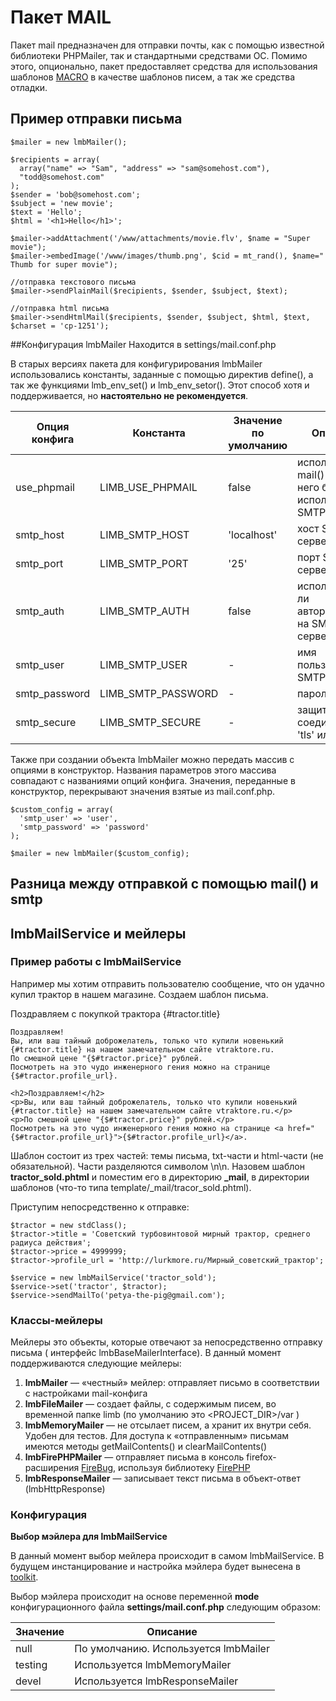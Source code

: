 # Пакет MAIL
Пакет mail предназначен для отправки почты, как с помощью известной библиотеки PHPMailer, так и стандартными средствами ОС. Помимо этого, опционально, пакет предоставляет средства для использования шаблонов [MACRO](../../../macro/docs/ru/macro.md) в качестве шаблонов писем, а так же средства отладки.

## Пример отправки письма

    $mailer = new lmbMailer();

    $recipients = array(
      array("name" => "Sam", "address" => "sam@somehost.com"),
      "todd@somehost.com"
    );
    $sender = 'bob@somehost.com';
    $subject = 'new movie';
    $text = 'Hello';
    $html = '<h1>Hello</h1>';

    $mailer->addAttachment('/www/attachments/movie.flv', $name = "Super movie");
    $mailer->embedImage('/www/images/thumb.png', $cid = mt_rand(), $name=" Thumb for super movie");

    //отправка текстового письма
    $mailer->sendPlainMail($recipients, $sender, $subject, $text);

    //отправка html письма
    $mailer->sendHtmlMail($recipients, $sender, $subject, $html, $text, $charset = 'cp-1251');

##Конфигурация lmbMailer
Находится в settings/mail.conf.php

В старых версиях пакета для конфигурирования lmbMailer использовались константы, заданные с помощью директив define(), а так же функциями lmb_env_set() и lmb_env_setor(). Этот способ хотя и поддерживается, но **настоятельно не рекомендуется**.

Опция конфига | Константа	| Значение по умолчанию	| Описание
--------------|-----------|-----------------------|---------
use_phpmail	| LIMB_USE_PHPMAIL | false | использовать mail() (вместо него будет использоваться SMTP)
smtp_host	| LIMB_SMTP_HOST | 'localhost' | хост SMTP сервера
smtp_port	| LIMB_SMTP_PORT | '25'	| порт SMTP сервера
smtp_auth	| LIMB_SMTP_AUTH | false | использовать ли авторизацию на SMTP сервере
smtp_user	| LIMB_SMTP_USER | - | имя пользователя SMTP
smtp_password	| LIMB_SMTP_PASSWORD	| -	| пароль SMTP
smtp_secure	| LIMB_SMTP_SECURE	| -	| защита соединения ('', 'tls' или 'ssl')

Также при создании объекта lmbMailer можно передать массив c опциями в конструктор. Названия параметров этого массива совпадают с названиями опций конфига. Значения, переданные в конструктор, перекрывают значения взятые из mail.conf.php.

    $custom_config = array(
      'smtp_user' => 'user',
      'smtp_password' => 'password'
    );

    $mailer = new lmbMailer($custom_config);

## Разница между отправкой с помощью mail() и smtp
## lmbMailService и мейлеры
### Пример работы с lmbMailService
Например мы хотим отправить пользователю сообщение, что он удачно купил трактор в нашем магазине. Создаем шаблон письма.

Поздравляем с покупкой трактора {#tractor.title}

    Поздравляем!
    Вы, или ваш тайный доброжелатель, только что купили новенький {#tractor.title} на нашем замечательном сайте vtraktore.ru.
    По смешной цене "{$#tractor.price}" рублей.
    Посмотреть на это чудо инженерного гения можно на странице {$#tractor.profile_url}.

    <h2>Поздравляем!</h2>
    <p>Вы, или ваш тайный доброжелатель, только что купили новенький {#tractor.title} на нашем замечательном сайте vtraktore.ru.</p>
    <p>По смешной цене "{$#tractor.price}" рублей.</p>
    Посмотреть на это чудо инженерного гения можно на странице <a href="{$#tractor.profile_url}">{$#tractor.profile_url}</a>.

Шаблон состоит из трех частей: темы письма, txt-части и html-части (не обязательной). Части разделяются символом \n\n. Назовем шаблон **tractor_sold.phtml** и поместим его в директорию **_mail**, в директории шаблонов (что-то типа template/_mail/tracor_sold.phtml).

Приступим непосредственно к отправке:

    $tractor = new stdClass();
    $tractor->title = 'Советский турбовинтовой мирный трактор, среднего радиуса действия';
    $tractor->price = 4999999;
    $tractor->profile_url = 'http://lurkmore.ru/Мирный_советский_трактор';

    $service = new lmbMailService('tractor_sold');
    $service->set('tractor', $tractor);
    $service->sendMailTo('petya-the-pig@gmail.com');

### Классы-мейлеры
Мейлеры это объекты, которые отвечают за непосредственно отправку письма ( интерфейс lmbBaseMailerInterface). В данный момент поддерживаются следующие мейлеры:

1. **lmbMailer** — «честный» мейлер: отправляет письмо в соответствии с настройками mail-конфига
2. **lmbFileMailer** — создает файлы, с содержимым писем, во временной папке limb (по умолчанию это <PROJECT_DIR>/var )
3. **lmbMemoryMailer** — не отсылает писем, а хранит их внутри себя. Удобен для тестов. Для доступа к «отправленным» письмам имеются методы getMailContents() и clearMailContents()
4. **lmbFirePHPMailer** — отправляет письма в консоль firefox-расширения [FireBug](http://getfirebug.com/), используя библиотеку [FirePHP](http://www.firephp.org/)
5. **lmbResponseMailer** — записывает текст письма в объект-ответ (lmbHttpResponse)

### Конфигурация
**Выбор мэйлера для lmbMailService**

В данный момент выбор мейлера происходит в самом lmbMailService. В будущем инстанцирование и настройка мэйлера будет вынесена в [toolkit](../../../toolkit/docs/ru/toolkit/lmb_toolkit.md).

Выбор мэйлера происходит на основе переменной **mode** конфигурационного файла **settings/mail.conf.php** следующим образом:

Значение | Описание
---------|---------
null | По умолчанию. Используется lmbMailer
testing	| Используется lmbMemoryMailer
devel	| Используется lmbResponseMailer
